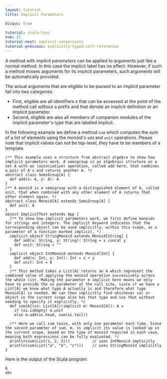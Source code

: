 ```yaml
---
layout: tutorial
title: Implicit Parameters

disqus: true

tutorial: scala-tour
num: 25
tutorial-next: implicit-conversions
tutorial-previous: explicitly-typed-self-references
---
```


A method with _implicit parameters_ can be applied to arguments just like a normal method. In this case the implicit label has no effect. However, if such a method misses arguments for its implicit parameters, such arguments will be automatically provided.

The actual arguments that are eligible to be passed to an implicit parameter fall into two categories:

* First, eligible are all identifiers x that can be accessed at the point of the method call without a prefix and that denote an implicit definition or an implicit parameter.
* Second, eligible are also all members of companion modules of the implicit parameter's type that are labeled implicit.

In the following example we define a method `sum` which computes the sum of a list of elements using the monoid's `add` and `unit` operations. Please note that implicit values can not be top-level, they have to be members of a template.
 
    /** This example uses a structure from abstract algebra to show how implicit parameters work. A semigroup is an algebraic structure on a set A with an (associative) operation, called add here, that combines a pair of A's and returns another A. */
    abstract class SemiGroup[A] {
      def add(x: A, y: A): A
    }
    /** A monoid is a semigroup with a distinguished element of A, called unit, that when combined with any other element of A returns that other element again. */
    abstract class Monoid[A] extends SemiGroup[A] {
      def unit: A
    }
    object ImplicitTest extends App {
      /** To show how implicit parameters work, we first define monoids for strings and integers. The implicit keyword indicates that the corresponding object can be used implicitly, within this scope, as a parameter of a function marked implicit. */
      implicit object StringMonoid extends Monoid[String] {
        def add(x: String, y: String): String = x concat y
        def unit: String = ""
      }
      implicit object IntMonoid extends Monoid[Int] {
        def add(x: Int, y: Int): Int = x + y
        def unit: Int = 0
      }
      /** This method takes a List[A] returns an A which represent the combined value of applying the monoid operation successively across the whole list. Making the parameter m implicit here means we only have to provide the xs parameter at the call site, since if we have a List[A] we know what type A actually is and therefore what type Monoid[A] is needed. We can then implicitly find whichever val or object in the current scope also has that type and use that without needing to specify it explicitly. */
      def sum[A](xs: List[A])(implicit m: Monoid[A]): A =
        if (xs.isEmpty) m.unit
        else m.add(xs.head, sum(xs.tail))

      /** Here we call sum twice, with only one parameter each time. Since the second parameter of sum, m, is implicit its value is looked up in the current scope, based on the type of monoid required in each case, meaning both expressions can be fully evaluated. */
      println(sum(List(1, 2, 3)))          // uses IntMonoid implicitly
      println(sum(List("a", "b", "c")))    // uses StringMonoid implicitly
    }

Here is the output of the Scala program:

    6
    abc
